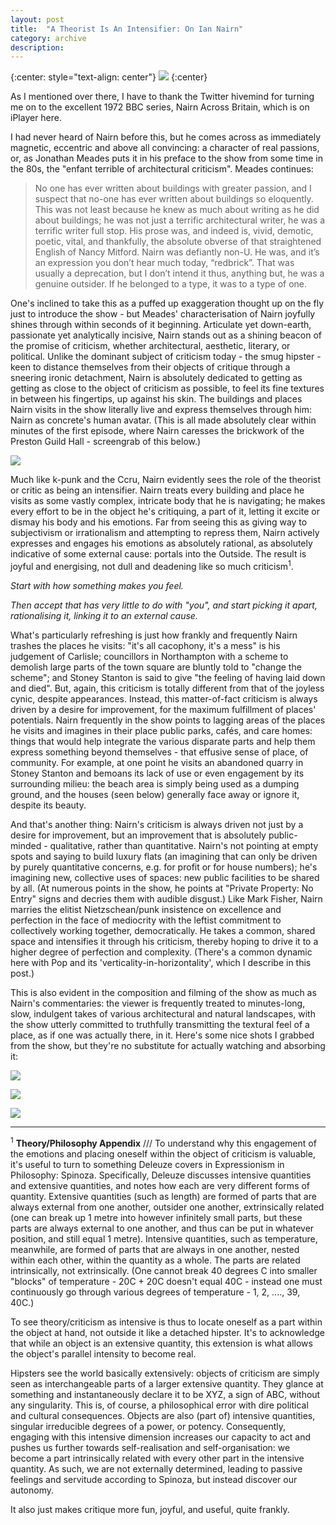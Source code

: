```yaml
---
layout: post
title:  "A Theorist Is An Intensifier: On Ian Nairn"
category: archive
description:
---
```

{:center: style="text-align: center"}
![](/assets/img/nairn/nairn1.jpg)
{:center}

As I mentioned over there, I have to thank the Twitter hivemind for turning me on to the excellent 1972 BBC series, Nairn Across Britain, which is on iPlayer here.

I had never heard of Nairn before this, but he comes across as immediately magnetic, eccentric and above all convincing: a character of real passions, or, as Jonathan Meades puts it in his preface to the show from some time in the 80s, the "enfant terrible of architectural criticism". Meades continues:

<!--description-->

> No one has ever written about buildings with greater passion, and I suspect that no-one has ever written about buildings so eloquently. This was not least because he knew as much about writing as he did about buildings; he was not just a terrific architectural writer, he was a terrific writer full stop. His prose was, and indeed is, vivid, demotic, poetic, vital, and thankfully, the absolute obverse of that straightened English of Nancy Mitford. Nairn was defiantly non-U. He was, and it’s an expression you don’t hear much today, “redbrick”. That was usually a deprecation, but I don’t intend it thus, anything but, he was a genuine outsider. If he belonged to a type, it was to a type of one.

One's inclined to take this as a puffed up exaggeration thought up on the fly just to introduce the show - but Meades' characterisation of Nairn joyfully shines through within seconds of it beginning. Articulate yet down-earth, passionate yet analytically incisive, Nairn stands out as a shining beacon of the promise of criticism, whether architectural, aesthetic, literary, or political. Unlike the dominant subject of criticism today - the smug hipster - keen to distance themselves from their objects of critique through a sneering ironic detachment, Nairn is absolutely dedicated to getting as getting as close to the object of criticism as possible, to feel its fine textures in between his fingertips, up against his skin. The buildings and places Nairn visits in the show literally live and express themselves through him: Nairn as concrete's human avatar. (This is all made absolutely clear within minutes of the first episode, where Nairn caresses the brickwork of the Preston Guild Hall - screengrab of this below.)

![](/assets/img/nairn/nairn11.jpg)

Much like k-punk and the Ccru, Nairn evidently sees the role of the theorist or critic as being an intensifier. Nairn treats every building and place he visits as some vastly complex, intricate body that he is navigating; he makes every effort to be in the object he's critiquing, a part of it, letting it excite or dismay his body and his emotions. Far from seeing this as giving way to subjectivism or irrationalism and attempting to repress them, Nairn actively expresses and engages his emotions as absolutely rational, as absolutely indicative of some external cause: portals into the Outside. The result is joyful and energising, not dull and deadening like so much criticism<sup>1</sup>.

*Start with how something makes you feel.*

*Then accept that has very little to do with "you", and start picking it apart, rationalising it, linking it to an external cause.*

What's particularly refreshing is just how frankly and frequently Nairn trashes the places he visits: "it's all cacophony, it's a mess" is his judgement of Carlisle; councillors in Northampton with a scheme to  demolish large parts of the town square are bluntly told to "change the scheme"; and Stoney Stanton is said to give "the feeling of having laid down and died". But, again, this criticism is totally different from that of the joyless cynic, despite appearances. Instead, this matter-of-fact criticism is always driven by a desire for improvement, for the maximum fulfillment of places' potentials. Nairn frequently in the show points to lagging areas of the places he visits and imagines in their place public parks, cafés, and care homes: things that would help integrate the various disparate parts and help them express something beyond themselves - that effusive sense of place, of community. For example, at one point he visits an abandoned quarry in Stoney Stanton and bemoans its lack of use or even engagement by its surrounding milieu: the beach area is simply being used as a dumping ground, and the houses (seen below) generally face away or ignore it, despite its beauty.



And that's another thing: Nairn's criticism is always driven not just by a desire for improvement, but  an improvement that is absolutely public-minded - qualitative, rather than quantitative. Nairn's not pointing at empty spots and saying to build luxury flats (an imagining that can only be driven by purely quantitative concerns, e.g. for profit or for house numbers); he's imagining new, collective uses of spaces: new public facilities to be shared by all. (At numerous points in the show, he points at "Private Property: No Entry" signs and decries them with audible disgust.) Like Mark Fisher, Nairn marries the elitist Nietzschean/punk insistence on excellence and perfection in the face of mediocrity with the leftist commitment to collectively working together, democratically. He takes a common, shared space and intensifies it through his criticism, thereby hoping to drive it to a higher degree of perfection and complexity. (There's a common dynamic here with Pop and its 'verticality-in-horizontality', which I describe in this post.)

This is also evident in the composition and filming of the show as much as Nairn's commentaries: the viewer is frequently treated to minutes-long, slow, indulgent takes of various architectural and natural landscapes, with the show utterly committed to truthfully transmitting the textural feel of a place, as if one was actually there, in it. Here's some nice shots I grabbed from the show, but they're no substitute for actually watching and absorbing it:

![](/assets/img/nairn/nairn4.jpg)

![](/assets/img/nairn/nairn5.jpg)

![](/assets/img/nairn/nairn6.jpg)


-------

<sup>1</sup>  **Theory/Philosophy Appendix** /// To understand why this engagement of the emotions and placing oneself within the object of criticism is valuable, it's useful to turn to something Deleuze covers in Expressionism in Philosophy: Spinoza. Specifically, Deleuze discusses intensive quantities and extensive quantities, and notes how each are very different forms of quantity. Extensive quantities (such as length) are formed of parts that are always external from one another, outsider one another, extrinsically related (one can break up 1 metre into however infinitely small parts, but these parts are always external to one another, and thus can be put in whatever position, and still equal 1 metre). Intensive quantities, such as temperature, meanwhile, are formed of parts that are always in one another, nested within each other, within the quantity as a whole. The parts are related intrinsically, not extrinsically. (One cannot break 40 degrees C into smaller "blocks" of temperature - 20C + 20C doesn't equal 40C - instead one must continuously go through various degrees of temperature - 1, 2, ...., 39, 40C.)

To see theory/criticism as intensive is thus to locate oneself as a part within the object at hand, not outside it like a detached hipster. It's to acknowledge that while an object is an extensive quantity, this extension is what allows the object's parallel intensity to become real.

Hipsters see the world basically extensively: objects of criticism are simply seen as interchangeable parts of a larger extensive quantity. They glance at something and instantaneously declare it to be XYZ, a sign of ABC, without any singularity. This is, of course, a philosophical error with dire political and cultural consequences. Objects are also (part of) intensive quantities, singular irreducible degrees of a power, or potency. Consequently, engaging with this intensive dimension increases our capacity to act and pushes us further towards self-realisation and self-organisation: we become a part intrinsically related with every other part in the intensive quantity. As such, we are not externally determined, leading to passive feelings and servitude according to Spinoza, but instead discover our autonomy.

It also just makes critique more fun, joyful, and useful, quite frankly.
